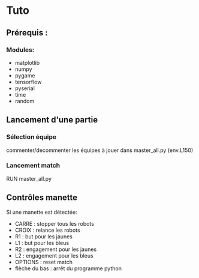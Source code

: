 # Tuto
## Prérequis :
### Modules:  
* matplotlib
* numpy
* pygame
* tensorflow
* pyserial
* time
* random

## Lancement d'une partie
### Sélection équipe
commenter/decommenter les équipes à jouer dans master_all.py (env.L150)

### Lancement match
RUN  master_all.py


## Contrôles manette
Si une manette est détectée:
* CARRE : stopper tous les robots
* CROIX : relance les robots
* R1 : but pour les jaunes
* L1 : but pour les bleus
* R2 : engagement pour les jaunes
* L2 : engagement pour les bleus
* OPTIONS : reset match
* flèche du bas : arrêt du programme python
